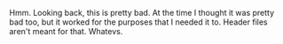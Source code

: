 Hmm. Looking back, this is pretty bad. At the time I thought it was pretty bad too, but it worked for the purposes that I needed it to. Header files aren't meant for that. Whatevs.
